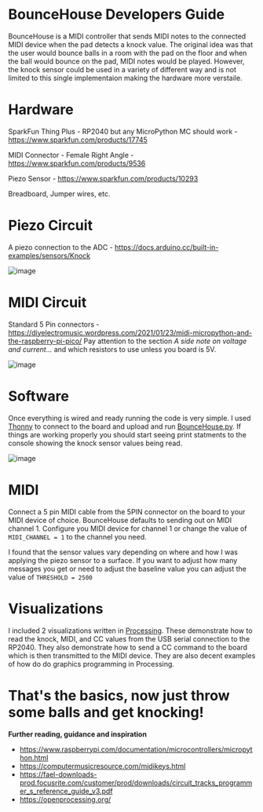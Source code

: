 # BounceHouse Developers Guide
BounceHouse is a MIDI controller that sends MIDI notes to the connected MIDI device when the pad detects a knock value.  The original idea was that the user would bounce balls in a room with the pad on the floor and when the ball would bounce on the pad, MIDI notes would be played.  However, the knock sensor could be used in a variety of different way and is not limited to this single implementaion making the hardware more verstaile.

# Hardware
SparkFun Thing Plus - RP2040 but any MicroPython MC should work - https://www.sparkfun.com/products/17745

MIDI Connector - Female Right Angle - https://www.sparkfun.com/products/9536

Piezo Sensor - https://www.sparkfun.com/products/10293

Breadboard, Jumper wires, etc.

# Piezo Circuit
A piezo connection to the ADC - https://docs.arduino.cc/built-in-examples/sensors/Knock

![image](https://github.com/dandegeest/BounceHouse/blob/main/docs/knock-circuit.png)

# MIDI Circuit
Standard 5 Pin connectors - https://diyelectromusic.wordpress.com/2021/01/23/midi-micropython-and-the-raspberry-pi-pico/
Pay attention to the section *A side note on voltage and current…* and which resistors to use unless you board is 5V.

![image](https://github.com/dandegeest/BounceHouse/blob/main/docs/midi-circuit.png)

# Software
Once everything is wired and ready running the code is very simple.  I used [Thonny](https://thonny.org/) to connect to the board and upload and run [BounceHouse.py](BounceHouse.py).  If things are working properly you should start seeing print statments to the console showing the knock sensor values being read.

![image](https://github.com/dandegeest/BounceHouse/blob/main/docs/thonny.png)

# MIDI
Connect a 5 pin MIDI cable from the 5PIN connector on the board to your MIDI device of choice.  BounceHouse defaults to sending out on MIDI channel 1.  Configure you MIDI device for channel 1 or change the value of `MIDI_CHANNEL = 1` to the channel you need.

I found that the sensor values vary depending on where and how I was applying the piezo sensor to a surface.  If you want to adjust how many messages you get or need to adjust the baseline value you can adjust the value of `THRESHOLD = 2500`

# Visualizations
I included 2 visualizations written in [Processing](http://processing.org).  These demonstrate how to read the knock, MIDI, and CC values from the USB serial connection to the RP2040. They also demonstrate how to send a CC command to the board which is then transmitted to the MIDI device.  They are also decent examples of how do do graphics programming in Processing.

# That's the basics, now just throw some balls and get knocking!

**Further reading, guidance and inspiration**
- https://www.raspberrypi.com/documentation/microcontrollers/micropython.html
- https://computermusicresource.com/midikeys.html
- https://fael-downloads-prod.focusrite.com/customer/prod/downloads/circuit_tracks_programmer_s_reference_guide_v3.pdf
- https://openprocessing.org/


